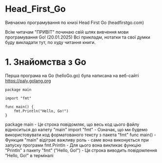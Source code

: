 # Head_First_Go
Вивчаємо програмування по книзі Head First Go (headfirstgo.com)

Всім читачам "ПРИВІТ" починаю свій шлях вивчення мови програмування Go! (20.01.2025) 
Всі прикладм, нотатки та свої думки буду викладати тут, по худу читання книги.

# 1. Знайомства з Go
Перша програма на Go (helloGo.go) була написана на веб-сайті https://paly.golang.org

    package main

    import "fmt"

    func main() {
        fmt.Println("Hello, Go!")
    }

package main - Це строка повідомляє, що весь код цього файлу відноситься до капету "main"
import "fmt" - Означає, що ми будемо використовувати код форматованого тексту з пакета "fmt"
func main() - Функция "main" відіграє важливу роль - саме вона виконується при запуску програми
fmt.Println - Для цього вона викликає функцію "Println" з пакету "fmt"
("Hello, Go!") - Ця строка виводить повідомлення "Hello, Go!" в терміналі